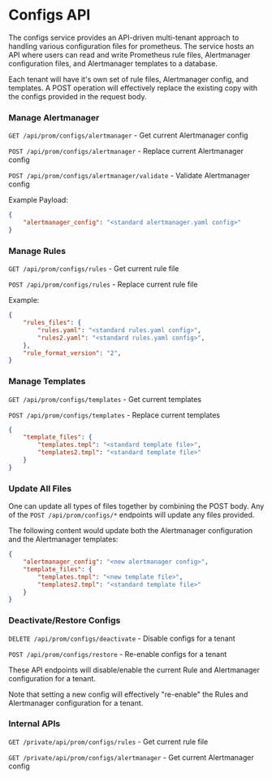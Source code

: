 # Configs API

The configs service provides an API-driven multi-tenant approach to handling various configuration files for prometheus. The service hosts an API where users can read and write Prometheus rule files, Alertmanager configuration files, and Alertmanager templates to a database.

Each tenant will have it's own set of rule files, Alertmanager config, and templates. A POST operation will effectively replace the existing copy with the configs provided in the request body.

### Manage Alertmanager

`GET /api/prom/configs/alertmanager` - Get current Alertmanager config

`POST /api/prom/configs/alertmanager` - Replace current Alertmanager config

`POST /api/prom/configs/alertmanager/validate` - Validate Alertmanager config

Example Payload:

```json
{ 
    "alertmanager_config": "<standard alertmanager.yaml config>"
}
```

### Manage Rules

`GET /api/prom/configs/rules` - Get current rule file

`POST /api/prom/configs/rules` - Replace current rule file

Example:

```json
{
    "rules_files": {
        "rules.yaml": "<standard rules.yaml config>",
        "rules2.yaml": "<standard rules.yaml config>",
    },
    "rule_format_version": "2",
}
```

### Manage Templates

`GET /api/prom/configs/templates` - Get current templates

`POST /api/prom/configs/templates` - Replace current templates

```json
{
    "template_files": {
        "templates.tmpl": "<standard template file>",
        "templates2.tmpl": "<standard template file>"
    }
}
```

### Update All Files

One can update all types of files together by combining the POST body. Any of the `POST /api/prom/configs/*` endpoints will update any files provided.

The following content would update both the Alertmanager configuration and the Alertmanager templates:

```json
{
    "alertmanager_config": "<new alertmanager config>",
    "template_files": {
        "templates.tmpl": "<new template file>",
        "templates2.tmpl": "<standard template file>"
    }
}
```

### Deactivate/Restore Configs

`DELETE /api/prom/configs/deactivate` - Disable configs for a tenant

`POST /api/prom/configs/restore` - Re-enable configs for a tenant

These API endpoints will disable/enable the current Rule and Alertmanager configuration for a tenant.

Note that setting a new config will effectively "re-enable" the Rules and Alertmanager configuration for a tenant.

### Internal APIs

`GET /private/api/prom/configs/rules` - Get current rule file

`GET /private/api/prom/configs/alertmanager` - Get current Alertmanager config